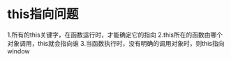 # this指向问题
1.所有的this关键字，在函数运行时，才能确定它的指向
2.this所在的函数由哪个对象调用，this就会指向谁
3.当函数执行时，没有明确的调用对象时，则this指向window